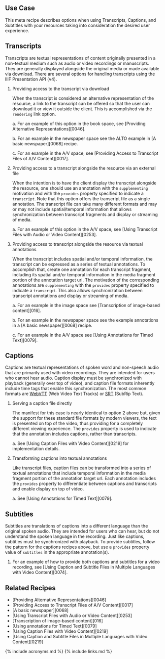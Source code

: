 ## Use Case

This meta recipe describes options when using Transcripts, Captions, and Subtitles with your resources taking into consideration the desired user experience.

## Transcripts

Transcripts are textual representations of content originally presented in a non-textual medium such as audio or video recordings or manuscripts.
They are generally displayed alongside the original media or made available via download.
There are several options for handling transcripts using the IIIF Presentation API (v4). 

1. Providing access to the transcript via download

    When the transcript is considered an alternative representation of the resource, a link to the transcript can be offered so that the user can download it or view it outside the client. This is accomplished via the `rendering` link option.

    a. For an example of this option in the book space, see [Providing Alternative Representations][0046].

    b. For an example in the newspaper space see the ALTO example in [A basic newspaper][0068] recipe.
    
    c. For an example in the A/V space, see [Providing Access to Transcript Files of A/V Content][0017].


2. Providing access to a transcript alongside the resource via an external file 

    When the intention is to have the client display the transcript alongside the resource, one should use an annotation with the `supplementing` motivation and with the `provides` property specified to indicate a `transcript`. Note that this option offers the transcript file as a single annotation. The transcript file can take many different formats and may or may not include spatial/temporal information that allows synchronization between transcript fragments and display or streaming of media.

    a. For an example of this option in the A/V space, see [Using Transcript Files with Audio or Video Content][0253].


3. Providing access to transcript alongside the resource via textual annotations 

    When the transcript includes spatial and/or temporal information, the transcript can be expressed as a series of textual annotations. To accomplish that, create one annotation for each transcript fragment, including its spatial and/or temporal information in the media fragment portion of the annotation target url. The motivation of the corresponding annotations are `supplementing` with the `provides` property specified to indicate a `transcript`. This also allows synchronization between transcript annotations and display or streaming of media. 

    a. For an example in the image space see [Transcription of image-based content][016].
    
    b. For an example in the newspaper space see the example annotations in a [A basic newspaper][0068] recipe.
    
    c. For an example in the A/V space see [Using Annotations for Timed Text][0079].

## Captions

Captions are textual representations of spoken word and non-speech audio that are primarily used with video recordings. They are intended for users who cannot hear audio. Caption display must be synchronized with playback (generally over top of video), and caption file formats inherently include time tags that enable this synchronization. The most common formats are [WebVTT](https://w3c.github.io/webvtt/) (Web Video Text Tracks) or [SRT](https://en.wikipedia.org/wiki/SubRip) (SubRip Text). 

1. Serving a caption file directly
    
    The manifest for this case is nearly identical to option 2 above but, given the support for these standard file formats by modern viewers, the text is presented on top of the video, thus providing for a completely different viewing experience. The `provides` property is used to indicate that the annotation includes captions, rather than transcripts.

    a. See [Using Caption Files with Video Content][0219] for implementation details.

2. Transforming captions into textual annotations
    
    Like transcript files, caption files can be transformed into a series of textual annotations that include temporal information in the media fragment portion of the annotation target url. Each annotation includes the `provides` property to differentiate between captions and transcripts and enable display on top of video. 
    
    a. See [Using Annotations for Timed Text][0079].

## Subtitles

Subtitles are translations of captions into a different language than the original spoken audio. They are intended for users who can hear, but do not understand the spoken language in the recording. Just like captions, subtitles must be synchronized with playback. To provide subtitles, follow the pattern for the captions recipes above, but use a `provides` property value of `subtitles` in the appropriate annotation(s).

1. For an example of how to provide both captions and subtitles for a video recording, see [Using Caption and Subtitle Files in Multiple Languages with Video Content][0074].


## Related Recipes

* [Providing Alternative Representations][0046]
* [Providing Access to Transcript Files of A/V Content][0017]
* [A basic newspaper][0068]
* [Using Transcript Files with Audio or Video Content][0253]
* [Transcription of image-based content][016]
* [Using annotations for Timed Text][0079]
* [Using Caption Files with Video Content][0219]
* [Using Caption and Subtitle Files in Multiple Languages with Video Content][0219]


{% include acronyms.md %}
{% include links.md %}